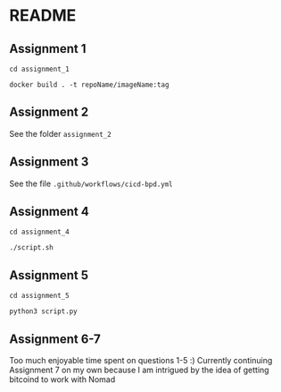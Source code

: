 # README

## Assignment 1

`cd assignment_1`

`docker build . -t repoName/imageName:tag`

## Assignment 2

See the folder `assignment_2`


## Assignment 3

See the file `.github/workflows/cicd-bpd.yml`

## Assignment 4

`cd assignment_4`

`./script.sh`

## Assignment 5

`cd assignment_5`

`python3 script.py`

## Assignment 6-7

Too much enjoyable time spent on questions 1-5 :)
Currently continuing Assignment 7 on my own because I am intrigued by the idea of getting bitcoind to work with Nomad